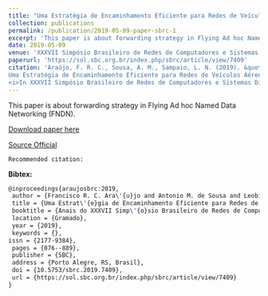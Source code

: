 ```yaml
---
title: "Uma Estratégia de Encaminhamento Eficiente para Redes de Veículos Aéreos não Tripulados de Dados Nomeados"
collection: publications
permalink: /publication/2019-05-09-paper-sbrc-1
excerpt: 'This paper is about forwarding strategy in Flying Ad hoc Named Data Networking (FNDN).'
date: 2019-05-09
venue: 'XXXVII Simpósio Brasileiro de Redes de Computadores e Sistemas Distribuídos (SBRC)'
paperurl: 'https://sol.sbc.org.br/index.php/sbrc/article/view/7409'
citation: 'Araújo, F. R. C., Sousa, A. M., Sampaio, L. N. (2019). &quot;
Uma Estratégia de Encaminhamento Eficiente para Redes de Veículos Aéreos não Tripulados de Dados Nomeados.&quot;
<i>In XXXVII Simpósio Brasileiro de Redes de Computadores e Sistemas Distribuídos (SBRC)</i>. Gramado, RS: SBC.'
---
```

This paper is about forwarding strategy in Flying Ad hoc Named Data Networking (FNDN).

[Download paper here](https://renato2012.github.io/files/2019-sbrc-1.pdf)

[Source Official](https://sol.sbc.org.br/index.php/sbrc/article/view/7409)

`Recommended citation:`

**Bibtex:**

```tex
@inproceedings{araujosbrc:2019,
 author = {Francisco R. C. Ara\'{u}jo and Antonio M. de Sousa and Leobino Sampaio},
 title = {Uma Estrat\'{e}gia de Encaminhamento Eficiente para Redes de Ve\'{i}culos A\'{e}reos n\~{a}o Tripulados de Dados Nomeados},
 booktitle = {Anais do XXXVII Simp\'{o}sio Brasileiro de Redes de Computadores e Sistemas Distribu\'{i}dos},
 location = {Gramado},
 year = {2019},
 keywords = {},
issn = {2177-9384},
 pages = {876--889},
 publisher = {SBC},
 address = {Porto Alegre, RS, Brasil},
 doi = {10.5753/sbrc.2019.7409},
 url = {https://sol.sbc.org.br/index.php/sbrc/article/view/7409}
}
```

